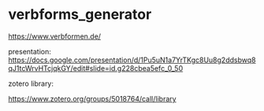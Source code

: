 # verbforms_generator

https://www.verbformen.de/

presentation:
https://docs.google.com/presentation/d/1Pu5uN1a7YrTKgc8Uu8g2ddsbwq8qJ1tcWrvHTcjqkGY/edit#slide=id.g228cbea5efc_0_50

zotero library:

https://www.zotero.org/groups/5018764/call/library
